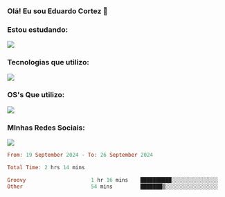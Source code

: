 ### Olá! Eu sou Eduardo Cortez 🤙


### Estou estudando: 

<p align="left">
  <a href="https://skillicons.dev">
    <img src="https://skillicons.dev/icons?i=kubernetes,terraform" />
  </a>
</p>

### Tecnologias que utilizo: 

<p align="left">
  <a href="https://skillicons.dev">
    <img src="https://skillicons.dev/icons?i=docker,mysql,postgres,git,aws,bash,jenkins,figma,grafana,nginx,notion,prometheus" />
  </a>
</p>

### OS's Que utilizo:

<p align="left">
  <a href="https://skillicons.dev">
    <img src="https://skillicons.dev/icons?i=linux,debian,ubuntu,apple,windows" />
  </a>
</p>

### MInhas Redes Sociais:

<p align="left">
  <a href="https://skillicons.dev">
    <img src="https://skillicons.dev/icons?i=linkedin,github" />
  </a>
</p>

<!--START_SECTION:waka-->

```haskell
From: 19 September 2024 - To: 26 September 2024

Total Time: 2 hrs 14 mins

Groovy                     1 hr 16 mins    ██████████░░░░░░░░░░░░░░░   40.47 %
Other                      54 mins         ███████▒░░░░░░░░░░░░░░░░░   28.97 %
```

<!--END_SECTION:waka-->
